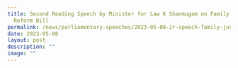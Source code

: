 ```yaml
---
title: Second Reading Speech by Minister for Law K Shanmugam on Family Justice
  Reform Bill
permalink: /news/parliamentary-speeches/2023-05-08-2r-speech-family-justice-reform-bill-by-k-shanmugam/
date: 2023-05-08
layout: post
description: ""
image: ""
---
```

